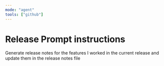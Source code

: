```yaml
---
mode: "agent"
tools: ["github"]
---
```


# Release Prompt instructions

Generate release notes for the features I worked in the current release and update them in the release notes file
